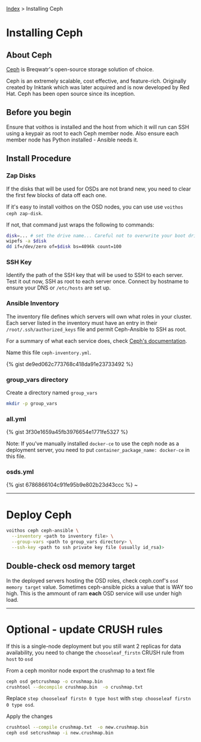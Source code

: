 [Index](/)
\> Installing Ceph

# Installing Ceph

## About Ceph

[Ceph](https://ceph.io/) is Breqwatr's open-source storage solution of choice.

Ceph is an extremely scalable, cost effective, and feature-rich. Originally
created by Inktank which was later acquired and is now developed by Red Hat.
Ceph has been open source since its inception.

## Before you begin

Ensure that voithos is installed and the host from which it will run can SSH using a keypair as
root to each Ceph member node. Also ensure each member node has Python installed - Ansible needs
it.

## Install Procedure

### Zap Disks

If the disks that will be used for OSDs are not brand new, you need to clear the first few blocks
of data off each one.

If it's easy to install voithos on the OSD nodes, you can use use `voithos ceph zap-disk`.

If not, that command just wraps the following to commands:

```bash
disk=... # set the drive name... Careful not to overwrite your boot drive!
wipefs -a $disk
dd if=/dev/zero of=$disk bs=4096k count=100
```


### SSH Key

Identify the path of the SSH key that will be used to SSH to each server. Test it out now, SSH as
root to each server once. Connect by hostname to ensure your DNS or `/etc/hosts` are set up.

### Ansible Inventory

The inventory file defines which servers will own what roles in your cluster.
Each server listed in the inventory must have an entry in their
`/root/.ssh/authorized_keys` file and permit Ceph-Ansible to SSH as root.

For a summary of what each service does, check [Ceph's documentation](https://docs.ceph.com/docs/mimic/start/intro/).

Name this file `ceph-inventory.yml`.


{% gist de9ed062c773768c418da91e23733492 %}


### group\_vars directory

Create a directory named `group_vars`

```bash
mkdir -p group_vars
```

### all.yml

{% gist 3f30e1659a45fb3976654e1771fe5327 %}

Note: If you've manually installed `docker-ce` to use the ceph node as a deployment server, you
need to put `container_package_name: docker-ce` in this file.


### osds.yml

{% gist 6786866104c91fe95b9e802b23d43ccc %}
~



---


# Deploy Ceph


```bash
voithos ceph ceph-ansible \
  --inventory <path to inventory file> \
  --group-vars <path to group_vars directory> \
  --ssh-key <path to ssh private key file (usually id_rsa)>
```


## Double-check osd memory target

In the deployed servers hosting the OSD roles, check ceph.conf's
`osd memory target` value. Sometimes ceph-ansible picks a value that is WAY
too high. This is the ammount of ram **each** OSD service will use under high
load.



---

# Optional - update CRUSH rules

If this is a single-node deployment but you still want 2 replicas for data availability, you need
to change the `chooseleaf_firstn` CRUSH rule from `host` to `osd`

From a ceph monitor node export the crushmap to a text file

```bash
ceph osd getcrushmap -o crushmap.bin
crushtool --decompile crushmap.bin  -o crushmap.txt
```
Replace `step chooseleaf firstn 0 type host` with `step chooseleaf firstn 0 type osd`.

Apply the changes

```bash
crushtool --compile crushmap.txt  -o new.crushmap.bin
ceph osd setcrushmap -i new.crushmap.bin
```

